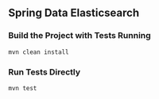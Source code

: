 ## Spring Data Elasticsearch

### Build the Project with Tests Running
```
mvn clean install
```

### Run Tests Directly
```
mvn test
```

